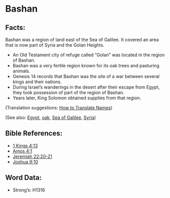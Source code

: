 # Bashan

## Facts:

Bashan was a region of land east of the Sea of Galilee. It covered an area that is now part of Syria and the Golan Heights.

* An Old Testament city of refuge called “Golan” was located in the region of Bashan.
* Bashan was a very fertile region known for its oak trees and pasturing animals.
* Genesis 14 records that Bashan was the site of a war between several kings and their nations.
* During Israel’s wanderings in the desert after their escape from Egypt, they took possession of part of the region of Bashan.
* Years later, King Solomon obtained supplies from that region.

(Translation suggestions: [How to Translate Names](rc://en/ta/man/translate/translate-names))

(See also: [Egypt](../names/egypt.md), [oak](../other/oak.md), [Sea of Galilee](../names/seaofgalilee.md), [Syria](../names/syria.md))

## Bible References:

* [1 Kings 4:13](rc://en/tn/help/1ki/04/13)
* [Amos 4:1](rc://en/tn/help/amo/04/01)
* [Jeremiah 22:20-21](rc://en/tn/help/jer/22/20)
* [Joshua 9:10](rc://en/tn/help/jos/09/10)

## Word Data:

* Strong’s: H1316
